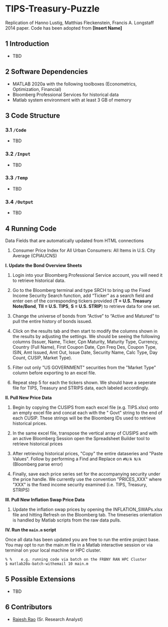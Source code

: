 # TIPS-Treasury-Puzzle
Replication of  Hanno Lustig, Matthias Fleckenstein, Francis A. Longstaff 2014 paper. Code has been adopted from **[Insert Name]**

## 1	Introduction
* TBD

## 2	Software Dependencies
*	MATLAB 2020a with the following toolboxes (Econometrics, Optimization, Financial)
*	Bloomberg Professional Services for historical data
*	Matlab system environment with at least 3 GB of memory

## 3	Code Structure

### 3.1 	`/Code`
* TBD

### 3.2 	`/Input`
* TBD

### 3.3 	`/Temp`
* TBD

### 3.4 	`/Output`
* TBD

## 4	Running Code

Data Fields that are automatically updated from HTML connections
1. Consumer Price Index for All Urban Consumers: All Items in U.S. City Average (CPIAUCNS) 

**I. Update the Bond Overview Sheets**

  1. Login into your Bloomberg Professional Service account, you will need it to retrieve historical data.

  2. Go to the Bloomberg terminal and type SRCH <GO> to bring up the Fixed Income Security Search function, add “Ticker” as a search field and enter oen of the corresponding tickers provided (**T = U.S. Treasury Note/Bond**, **TII = U.S. TIPS**, **S = U.S. STRIP**) to retrieve data for one set. 

  3. Change the universe of bonds from “Active” to “Active and Matured” to pull the entire history of bonds issued. 

  4. Click on the results tab and then start to modify the columns shown in the results by adjusting the settings. We should be seeing the following columns (Issuer, Name, Ticker,	Cpn	Maturity,	Maturity Type,	Currency,	Country (Full Name),	First Coupon Date,	Cpn Freq Des,	Coupon Type,	ISIN,	Amt Issued,	Amt Out,	Issue Date,	Security Name,	Calc Type,	Day Count,	CUSIP,	Market Type).

  5. Filter out only "US GOVERNMENT" securities from the "Market Type" column before exporting to an excel file.

  6. Repeat step 5 for each the tickers shown. We should have a seperate file for TIPS, Treasury and STRIPS data, each labeled accordingly.   

**II. Pull New Price Data**

  1. Begin by copying the CUSIPS from each excel file (e.g. TIPS.xlsx) onto an empty excel file and concat each with the " Govt" string to the end of each CUSIP. These strings will be the Bloomberg IDs used to retrieve historical prices. 

  2. In the same excel file, transpose the vertical array of CUSIPS and with an active Bloomberg Session open the Spreadsheet Builder tool to retrieve historical prices 

  3. After retrieving historical prices, "Copy" the entire dataseries and "Paste Values". Follow by performing a Find and Replace on `#N/A N/A` (Bloomberg parse error)
  
  4. Finally, save each price series set for the accompanying security under the price handle. We currently use the convention "PRICES_XXX" where "XXX" is the fixed income security examined (i.e. TIPS, Treasury, STRIPS) 

**III. Pull New Inflation Swap Price Data**

  1. Update the inflation swap prices by opening the INFLATION_SWAPs.xlsx file and hitting Refresh on the Bloomberg tab. The timeseries orientation is handled by Matlab scripts from the raw data pulls. 

**IV. Run the `main.m` script**

Once all data has been updated you are free to run the entire project base. You may opt to run the main.m file in a Matlab interactive session or via terminal on your local machine or HPC cluster.
  ```
  % %    e.g. running code via batch on the FRBNY RAN HPC Cluster
  $ matlab20a-batch-withemail 10 main.m 
  ```
  
## 5	Possible Extensions
* TBD 

## 6	Contributors
* [Rajesh Rao](https://github.com/raj-rao-rr) (Sr. Research Analyst)
